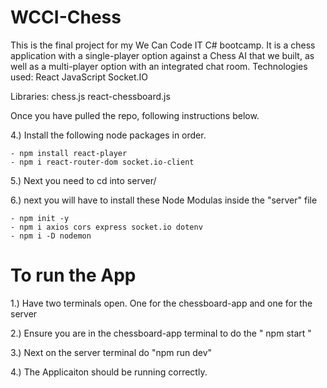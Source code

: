 # WCCI-Chess
This is the final project for my We Can Code IT C# bootcamp. It is a chess application with a single-player option against a Chess AI that we built, as well as a multi-player option with an integrated chat room.
Technologies used:
React
JavaScript
Socket.IO

Libraries:
chess.js
react-chessboard.js

Once you have pulled the repo, following instructions below.

4.) Install the following node packages in order.

    - npm install react-player
    - npm i react-router-dom socket.io-client

5.) Next you need to cd into server/ 

6.) next you will have to install these Node Modulas inside the "server" file
    
    - npm init -y
    - npm i axios cors express socket.io dotenv
    - npm i -D nodemon

# To run the App

1.) Have two terminals open. One for the chessboard-app and one for the server

2.) Ensure you are in the chessboard-app terminal to do the " npm start "

3.) Next on the server terminal do "npm run dev"

4.) The Applicaiton should be running correctly.